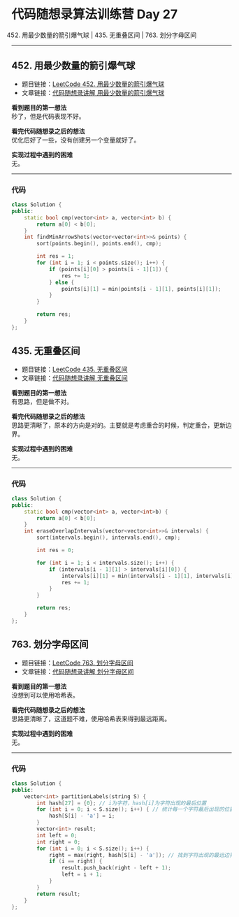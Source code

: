 # 代码随想录算法训练营 Day 27   
452. 用最少数量的箭引爆气球 | 435. 无重叠区间 | 763. 划分字母区间

---

## 452. 用最少数量的箭引爆气球
* 题目链接：[LeetCode 452. 用最少数量的箭引爆气球](https://leetcode.cn/problems/minimum-number-of-arrows-to-burst-balloons/)
* 文章链接：[代码随想录讲解 用最少数量的箭引爆气球](https://programmercarl.com/0452.%E7%94%A8%E6%9C%80%E5%B0%91%E6%95%B0%E9%87%8F%E7%9A%84%E7%AE%AD%E5%BC%95%E7%88%86%E6%B0%94%E7%90%83.html)

**看到题目的第一想法**    
秒了，但是代码表现不好。   

**看完代码随想录之后的想法**    
优化后好了一些，没有创建另一个变量就好了。   

**实现过程中遇到的困难**  
无。   
   
---

### 代码
```cpp
class Solution {
public:
    static bool cmp(vector<int> a, vector<int> b) {
        return a[0] < b[0];
    }
    int findMinArrowShots(vector<vector<int>>& points) {
        sort(points.begin(), points.end(), cmp);

        int res = 1;
        for (int i = 1; i < points.size(); i++) {
            if (points[i][0] > points[i - 1][1]) {
                res += 1;
            } else {
                points[i][1] = min(points[i - 1][1], points[i][1]);
            }
        }

        return res;
    }
};
```

## 435. 无重叠区间
* 题目链接：[LeetCode 435. 无重叠区间](https://leetcode.cn/problems/non-overlapping-intervals/)
* 文章链接：[代码随想录讲解 无重叠区间](https://programmercarl.com/0435.%E6%97%A0%E9%87%8D%E5%8F%A0%E5%8C%BA%E9%97%B4.html)

**看到题目的第一想法**     
有思路，但是做不对。       
 
**看完代码随想录之后的想法**    
思路更清晰了，原本的方向是对的。主要就是考虑重合的时候，判定重合，更新边界。     

**实现过程中遇到的困难**  
无。   
   
---

### 代码
```cpp
class Solution {
public:
    static bool cmp(vector<int> a, vector<int>b) {
        return a[0] < b[0];
    }
    int eraseOverlapIntervals(vector<vector<int>>& intervals) {
        sort(intervals.begin(), intervals.end(), cmp);

        int res = 0;

        for (int i = 1; i < intervals.size(); i++) {
            if (intervals[i - 1][1] > intervals[i][0]) {
                intervals[i][1] = min(intervals[i - 1][1], intervals[i][1]);
                res += 1;
            }
        }

        return res;
    }
};
```

## 763. 划分字母区间
* 题目链接：[LeetCode 763. 划分字母区间](https://leetcode.cn/problems/partition-labels/)
* 文章链接：[代码随想录讲解 划分字母区间](https://programmercarl.com/0763.%E5%88%92%E5%88%86%E5%AD%97%E6%AF%8D%E5%8C%BA%E9%97%B4.html)

**看到题目的第一想法**     
没想到可以使用哈希表。       
 
**看完代码随想录之后的想法**    
思路更清晰了，这道题不难，使用哈希表来得到最远距离。        

**实现过程中遇到的困难**  
无。   
   
---

### 代码
```cpp
class Solution {
public:
    vector<int> partitionLabels(string S) {
        int hash[27] = {0}; // i为字符，hash[i]为字符出现的最后位置
        for (int i = 0; i < S.size(); i++) { // 统计每一个字符最后出现的位置
            hash[S[i] - 'a'] = i;
        }
        vector<int> result;
        int left = 0;
        int right = 0;
        for (int i = 0; i < S.size(); i++) {
            right = max(right, hash[S[i] - 'a']); // 找到字符出现的最远边界
            if (i == right) {
                result.push_back(right - left + 1);
                left = i + 1;
            }
        }
        return result;
    }
};
```

